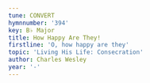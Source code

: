 ```yaml
---
tune: CONVERT
hymnnumber: '394'
key: B♭ Major
title: How Happy Are They!
firstline: 'O, how happy are they'
topic: 'Living His Life: Consecration'
author: Charles Wesley
year: '-'
---
```

